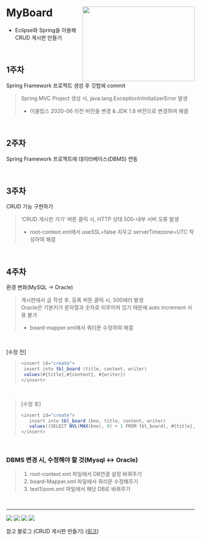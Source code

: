 # MyBoard <img align='right' src="https://download.logo.wine/logo/Spring_Framework/Spring_Framework-Logo.wine.png" width="300" height="200">
+ Eclipse와 Spring을 이용해 CRUD 게시판 만들기 

<br>

## 1주차
Spring Framework 프로젝트 생성 후 깃헙에 commit
> Spring MVC Project 생성 시, java.lang.ExceptionlnlnitializerError 발생       
> + 이클립스 2020-06 이전 버전을 변경 & JDK 1.8 버전으로 변경하여 해결



<br>

## 2주차
Spring Framework 프로젝트에 데이터베이스(DBMS) 연동

<br>

## 3주차
CRUD 기능 구현하기
> ‘CRUD 게시판 가기’ 버튼 클릭 시, HTTP 상태 500-내부 서버 오류 발생    
> + root-context.xml에서 useSSL=false 지우고 serverTimezone=UTC 작성하여 해결

<br>

## 4주차
환경 변화(MySQL → Oracle)
> 게시판에서 글 작성 후, 등록 버튼 클릭 시, 500에러 발생    
> Oracle은 기본키가 문자열과 숫자로 이루어져 있기 때문에 auto increment 사용 불가
> + board-mapper.xml에서 쿼리문 수정하여 해결  

<br>

 [수정 전]
> ```java
> <insert id="create">
>  insert into tbl_board (title, content, writer) 
>  values(#{title},#{content}, #{writer})
> </insert>

<br>

> [수정 후]
> ```java
> <insert id="create">
>	 insert into tbl_board (bno, title, content, writer) 
>	 values((SELECT NVL(MAX(bno), 0) + 1 FROM tbl_board), #{title},#{content}, #{writer})
> </insert>

<br>

### DBMS 변경 시, 수정해야 할 것(Mysql <-> Oracle)
> 1. root-context.xml 파일에서 DB연결 설정 바꿔주기
> 2. board-Mapper.xml 파일에서 쿼리문 수정해주기
> 3. test1/pom.xml 파일에서 <dependecy> 해당 DB로 바꿔주기

<br>

---
<img src="https://img.shields.io/badge/Spring-6DB33F?style=flat-square&logo=spring&logoColor=white"/> <img src="https://img.shields.io/badge/Eclipse-2C2255?style=flat-square&logo=Eclipse IDE&logoColor=white"/> <img src="https://img.shields.io/badge/Tomcat-F8DC75?style=flat-square&logo=Apache Tomcat&logoColor=white"/> <img src="https://img.shields.io/badge/MySQL-4479A1?style=flat-square&logo=MySQL&logoColor=white"/>   

참고 블로그 (CRUD 게시판 만들기) ([링크](https://m.blog.daum.net/chan-0124/category/CRUD%20게시판%20만들기))
